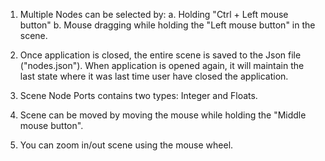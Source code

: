 
1. Multiple Nodes can be selected by:
   a. Holding "Ctrl + Left mouse button" 
   b. Mouse dragging while holding the "Left mouse button" in the scene.

2. Once application is closed, the entire scene is saved to the Json file ("nodes.json").
   When application is opened again, it will maintain the last state where it was last time user have closed the application.

3. Scene Node Ports contains two types: Integer and Floats.

4. Scene can be moved by moving the mouse while holding the "Middle mouse button".

5. You can zoom in/out scene using the mouse wheel.

